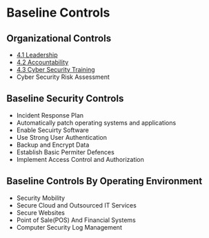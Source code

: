 # Baseline Controls

## Organizational Controls

* [4.1 Leadership](./4-1-leadership.md)
* [4.2 Accountability](./4-2-accountability.md)
* [4.3 Cyber Security Training](./4-3-cybersecurity-training.md)
* Cyber Security Risk Assessment

## Baseline Security Controls

* Incident Response Plan
* Automatically patch operating systems and applications
* Enable Secuirty Software
* Use Strong User Authentication
* Backup and Encrypt Data
* Establish Basic Permiter Defences
* Implement Access Control and Authorization

## Baseline Controls By Operating Environment

* Security Mobility
* Secure Cloud and Outsourced IT Services
* Secure Websites
* Point of Sale(POS) And Financial Systems
* Computer Security Log Management
